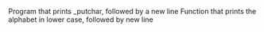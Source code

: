 Program that prints _putchar, followed by a new line
Function that prints the alphabet in lower case, followed by new line

